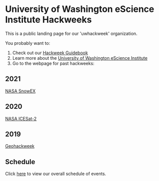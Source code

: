 # University of Washington eScience Institute Hackweeks

This is a public landing page for our 'uwhackweek' organization.

You probably want to:

1. Check out our [Hackweek Guidebook](https://uwhackweek.github.io/hackweeks-as-a-service/intro.html)
2. Learn more about the [University of Washington eScience Institute](https://escience.washington.edu)
3. Go to the webpage for past hackweeks:

## 2021

[NASA SnowEX](https://snowex-hackweek.github.io/website/intro.html)

## 2020

[NASA ICESat-2](https://icesat-2hackweek.github.io)

## 2019

[Geohackweek](https://geohackweek.github.io)

## Schedule

Click [here](timeline/timeline.html) to view our overall schedule of events.
